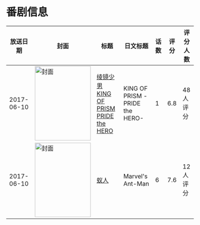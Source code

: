# 番剧信息

|放送日期|封面|标题|日文标题|话数|评分|评分人数|
|---|---|---|---|---|---|---|
|2017-06-10|<img src="https://lain.bgm.tv/pic/cover/c/53/81/192559_0BG6p.jpg" alt="封面" style="width:150px;height:200px;object-fit:cover;">|[绫镜少男 KING OF PRISM PRIDE the HERO](https://bangumi.tv/subject/192559)|KING OF PRISM -PRIDE the HERO-|1|6.8|48人评分|
|2017-06-10|<img src="https://lain.bgm.tv/pic/cover/c/32/e7/226724_1KVfk.jpg" alt="封面" style="width:150px;height:200px;object-fit:cover;">|[蚁人](https://bangumi.tv/subject/226724)|Marvel's Ant-Man|6|7.6|12人评分|
